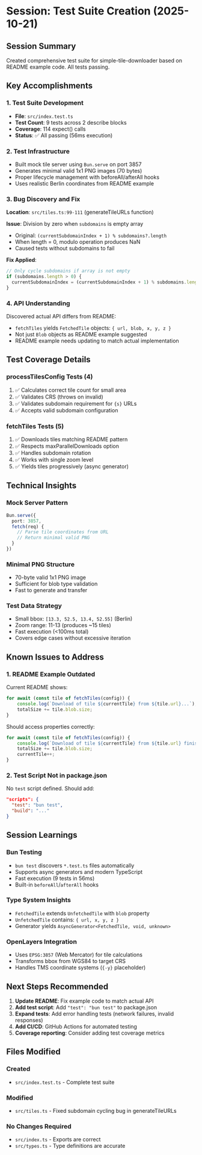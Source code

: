 # Session: Test Suite Creation (2025-10-21)

## Session Summary
Created comprehensive test suite for simple-tile-downloader based on README example code. All tests passing.

## Key Accomplishments

### 1. Test Suite Development
- **File**: `src/index.test.ts`
- **Test Count**: 9 tests across 2 describe blocks
- **Coverage**: 114 expect() calls
- **Status**: ✅ All passing (56ms execution)

### 2. Test Infrastructure
- Built mock tile server using `Bun.serve` on port 3857
- Generates minimal valid 1x1 PNG images (70 bytes)
- Proper lifecycle management with beforeAll/afterAll hooks
- Uses realistic Berlin coordinates from README example

### 3. Bug Discovery and Fix
**Location**: `src/tiles.ts:99-111` (generateTileURLs function)

**Issue**: Division by zero when `subdomains` is empty array
- Original: `(currentSubdomainIndex + 1) % subdomains?.length`
- When length = 0, modulo operation produces NaN
- Caused tests without subdomains to fail

**Fix Applied**:
```typescript
// Only cycle subdomains if array is not empty
if (subdomains.length > 0) {
  currentSubdomainIndex = (currentSubdomainIndex + 1) % subdomains.length;
}
```

### 4. API Understanding
Discovered actual API differs from README:
- `fetchTiles` yields `FetchedTile` objects: `{ url, blob, x, y, z }`
- Not just `Blob` objects as README example suggested
- README example needs updating to match actual implementation

## Test Coverage Details

### processTilesConfig Tests (4)
1. ✅ Calculates correct tile count for small area
2. ✅ Validates CRS (throws on invalid)
3. ✅ Validates subdomain requirement for `{s}` URLs
4. ✅ Accepts valid subdomain configuration

### fetchTiles Tests (5)
1. ✅ Downloads tiles matching README pattern
2. ✅ Respects maxParallelDownloads option
3. ✅ Handles subdomain rotation
4. ✅ Works with single zoom level
5. ✅ Yields tiles progressively (async generator)

## Technical Insights

### Mock Server Pattern
```typescript
Bun.serve({
  port: 3857,
  fetch(req) {
    // Parse tile coordinates from URL
    // Return minimal valid PNG
  }
})
```

### Minimal PNG Structure
- 70-byte valid 1x1 PNG image
- Sufficient for blob type validation
- Fast to generate and transfer

### Test Data Strategy
- Small bbox: `[13.3, 52.5, 13.4, 52.55]` (Berlin)
- Zoom range: 11-13 (produces ~15 tiles)
- Fast execution (<100ms total)
- Covers edge cases without excessive iteration

## Known Issues to Address

### 1. README Example Outdated
Current README shows:
```typescript
for await (const tile of fetchTiles(config)) {
    console.log(`Download of tile ${currentTile} from ${tile.url}...`);
    totalSize += tile.blob.size;
}
```

Should access properties correctly:
```typescript
for await (const tile of fetchTiles(config)) {
    console.log(`Download of tile ${currentTile} from ${tile.url} finished (${tile.blob.size} Bytes)`);
    totalSize += tile.blob.size;
    currentTile++;
}
```

### 2. Test Script Not in package.json
No `test` script defined. Should add:
```json
"scripts": {
  "test": "bun test",
  "build": "..."
}
```

## Session Learnings

### Bun Testing
- `bun test` discovers `*.test.ts` files automatically
- Supports async generators and modern TypeScript
- Fast execution (9 tests in 56ms)
- Built-in `beforeAll`/`afterAll` hooks

### Type System Insights
- `FetchedTile` extends `UnfetchedTile` with `blob` property
- `UnfetchedTile` contains: `{ url, x, y, z }`
- Generator yields `AsyncGenerator<FetchedTile, void, unknown>`

### OpenLayers Integration
- Uses `EPSG:3857` (Web Mercator) for tile calculations
- Transforms bbox from WGS84 to target CRS
- Handles TMS coordinate systems (`{-y}` placeholder)

## Next Steps Recommended

1. **Update README**: Fix example code to match actual API
2. **Add test script**: Add `"test": "bun test"` to package.json
3. **Expand tests**: Add error handling tests (network failures, invalid responses)
4. **Add CI/CD**: GitHub Actions for automated testing
5. **Coverage reporting**: Consider adding test coverage metrics

## Files Modified

### Created
- `src/index.test.ts` - Complete test suite

### Modified
- `src/tiles.ts` - Fixed subdomain cycling bug in generateTileURLs

### No Changes Required
- `src/index.ts` - Exports are correct
- `src/types.ts` - Type definitions are accurate
